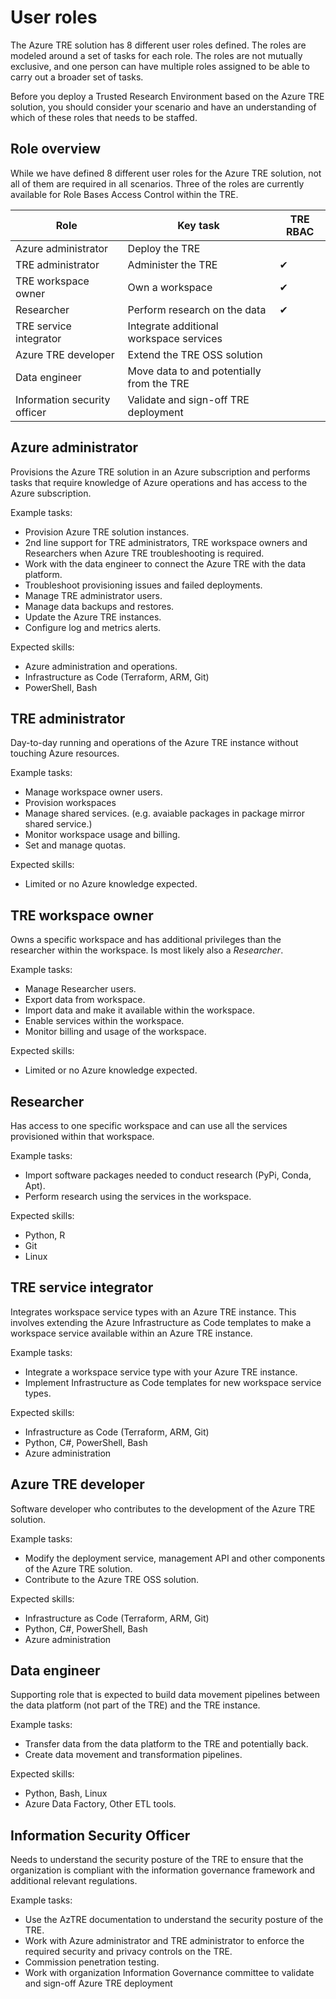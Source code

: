 # User roles

The Azure TRE solution has 8 different user roles defined. The roles are modeled around a set of tasks for each role. The roles are not mutually exclusive, and one person can have multiple roles assigned to be able to carry out a broader set of tasks.

Before you deploy a Trusted Research Environment based on the Azure TRE solution, you should consider your scenario and have an understanding of which of these roles that needs to be staffed.

## Role overview

While we have defined 8 different user roles for the Azure TRE solution, not all of them are required in all scenarios. Three of the roles are currently available for Role Bases Access Control within the TRE.  

| Role | Key task | TRE RBAC |
|------|----------|----------|
| Azure administrator | Deploy the TRE | |
| TRE administrator | Administer the TRE | ✔ |
| TRE workspace owner | Own a workspace | ✔ |
| Researcher | Perform research on the data | ✔ |
| TRE service integrator | Integrate additional workspace services | |
| Azure TRE developer | Extend the TRE OSS solution | |
| Data engineer | Move data to and potentially from the TRE | |
| Information security officer | Validate and sign-off TRE deployment | |

## Azure administrator

Provisions the Azure TRE solution in an Azure subscription and performs tasks that require knowledge of Azure operations and has access to the Azure subscription.

Example tasks:

- Provision Azure TRE solution instances.
- 2nd line support for TRE administrators, TRE workspace owners and Researchers when Azure TRE troubleshooting is required.
- Work with the data engineer to connect the Azure TRE with the data platform.
- Troubleshoot provisioning issues and failed deployments.
- Manage TRE administrator users.
- Manage data backups and restores.
- Update the Azure TRE instances.
- Configure log and metrics alerts.

Expected skills:

- Azure administration and operations.
- Infrastructure as Code (Terraform, ARM, Git)
- PowerShell, Bash

## TRE administrator

Day-to-day running and operations of the Azure TRE instance without touching Azure resources.

Example tasks:

- Manage workspace owner users.
- Provision workspaces
- Manage shared services. (e.g. avaiable packages in package mirror shared service.)
- Monitor workspace usage and billing.
- Set and manage quotas.

Expected skills:

- Limited or no Azure knowledge expected.

## TRE workspace owner

Owns a specific workspace and has additional privileges than the researcher within the workspace. Is most likely also a *Researcher*.

Example tasks:

- Manage Researcher users.
- Export data from workspace.
- Import data and make it available within the workspace.
- Enable services within the workspace.
- Monitor billing and usage of the workspace.

Expected skills:

- Limited or no Azure knowledge expected.

## Researcher

Has access to one specific workspace and can use all the services provisioned within that workspace.

Example tasks:

- Import software packages needed to conduct research (PyPi, Conda, Apt).
- Perform research using the services in the workspace.

Expected skills:

- Python, R
- Git
- Linux

## TRE service integrator

Integrates workspace service types with an Azure TRE instance. This involves extending the Azure Infrastructure as Code templates to make a workspace service available within an Azure TRE instance.

Example tasks:

- Integrate a workspace service type with your Azure TRE instance.
- Implement Infrastructure as Code templates for new workspace service types.

Expected skills:

- Infrastructure as Code (Terraform, ARM, Git)
- Python, C#, PowerShell, Bash
- Azure administration

## Azure TRE developer

Software developer who contributes to the development of the Azure TRE solution.

Example tasks:

- Modify the deployment service, management API and other components of the Azure TRE solution.
- Contribute to the Azure TRE OSS solution.

Expected skills:

- Infrastructure as Code (Terraform, ARM, Git)
- Python, C#, PowerShell, Bash
- Azure administration

## Data engineer

Supporting role that is expected to build data movement pipelines between the data platform (not part of the TRE) and the TRE instance.

Example tasks:

- Transfer data from the data platform to the TRE and potentially back.
- Create data movement and transformation pipelines.

Expected skills:

- Python, Bash, Linux
- Azure Data Factory, Other ETL tools.

## Information Security Officer

Needs to understand the security posture of the TRE to ensure that the organization is compliant with the information governance framework and additional relevant regulations.

Example tasks:

- Use the AzTRE documentation to understand the security posture of the TRE.
- Work with Azure administrator and TRE administrator to enforce the required security and privacy controls on the TRE.
- Commission penetration testing.
- Work with organization Information Governance committee to validate and sign-off Azure TRE deployment
